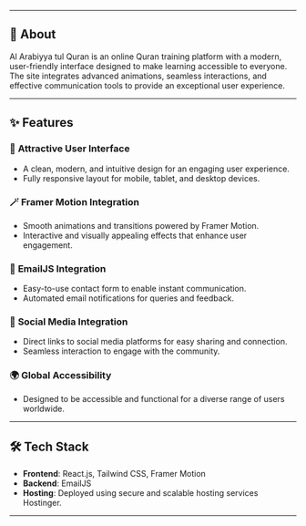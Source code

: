 



---

## 📖 About  
Al Arabiyya tul Quran is an online Quran training platform with a modern, user-friendly interface designed to make learning accessible to everyone. The site integrates advanced animations, seamless interactions, and effective communication tools to provide an exceptional user experience.  

---

## ✨ Features  

### 🎨 **Attractive User Interface**  
- A clean, modern, and intuitive design for an engaging user experience.  
- Fully responsive layout for mobile, tablet, and desktop devices.  

### 🪄 **Framer Motion Integration**  
- Smooth animations and transitions powered by Framer Motion.  
- Interactive and visually appealing effects that enhance user engagement.  

### 📧 **EmailJS Integration**  
- Easy-to-use contact form to enable instant communication.  
- Automated email notifications for queries and feedback.  

### 📲 **Social Media Integration**  
- Direct links to social media platforms for easy sharing and connection.  
- Seamless interaction to engage with the community.  

### 🌍 **Global Accessibility**  
- Designed to be accessible and functional for a diverse range of users worldwide.  

---

## 🛠️ Tech Stack  

- **Frontend**: React.js, Tailwind CSS, Framer Motion  
- **Backend**: EmailJS  
- **Hosting**: Deployed using secure and scalable hosting services Hostinger.  

--- 
